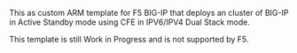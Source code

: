 This as custom ARM template for F5 BIG-IP that deploys an cluster of BIG-IP in Active Standby mode using CFE in IPV6/IPV4 Dual Stack mode.

This template is still Work in Progress and is not supported by F5.